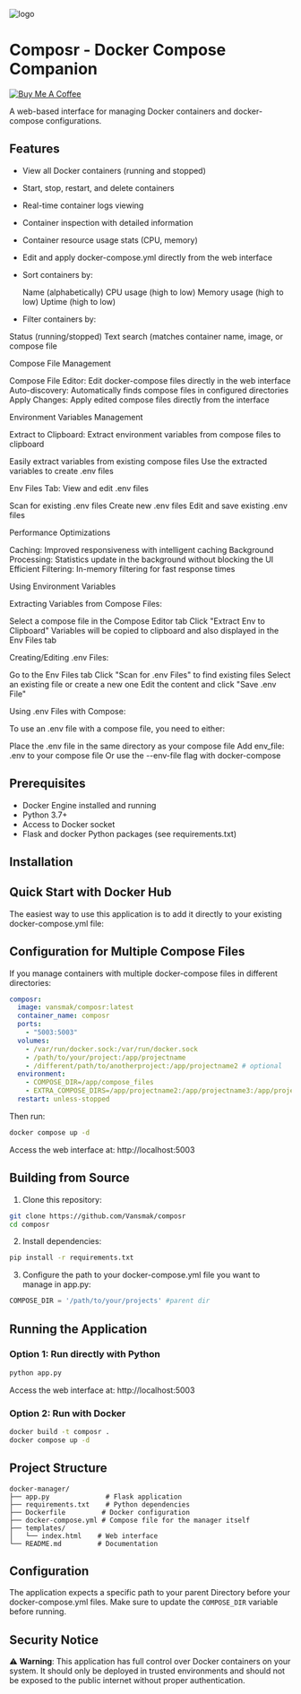 ![logo](https://github.com/user-attachments/assets/1266525a-c298-4abb-b86a-b8afdd57bcdb)


# Composr - Docker Compose Companion

[![Buy Me A Coffee](https://www.buymeacoffee.com/assets/img/custom_images/orange_img.png)](https://buymeacoffee.com/vansmak)

A web-based interface for managing Docker containers and docker-compose configurations.

## Features

- View all Docker containers (running and stopped)
- Start, stop, restart, and delete containers
- Real-time container logs viewing
- Container inspection with detailed information
- Container resource usage stats (CPU, memory)
- Edit and apply docker-compose.yml directly from the web interface
- Sort containers by:

  Name (alphabetically)
  CPU usage (high to low)
  Memory usage (high to low)
  Uptime (high to low)


- Filter containers by:

Status (running/stopped)
Text search (matches container name, image, or compose file

Compose File Management

Compose File Editor: Edit docker-compose files directly in the web interface
Auto-discovery: Automatically finds compose files in configured directories
Apply Changes: Apply edited compose files directly from the interface

Environment Variables Management

Extract to Clipboard: Extract environment variables from compose files to clipboard

Easily extract variables from existing compose files
Use the extracted variables to create .env files


Env Files Tab: View and edit .env files

Scan for existing .env files
Create new .env files
Edit and save existing .env files

Performance Optimizations

Caching: Improved responsiveness with intelligent caching
Background Processing: Statistics update in the background without blocking the UI
Efficient Filtering: In-memory filtering for fast response times

Using Environment Variables

Extracting Variables from Compose Files:

  Select a compose file in the Compose Editor tab
  Click "Extract Env to Clipboard"
  Variables will be copied to clipboard and also displayed in the Env Files tab


Creating/Editing .env Files:

  Go to the Env Files tab
  Click "Scan for .env Files" to find existing files
  Select an existing file or create a new one
  Edit the content and click "Save .env File"


Using .env Files with Compose:

To use an .env file with a compose file, you need to either:

  Place the .env file in the same directory as your compose file
  Add env_file: .env to your compose file
  Or use the --env-file flag with docker-compose

## Prerequisites

- Docker Engine installed and running
- Python 3.7+
- Access to Docker socket
- Flask and docker Python packages (see requirements.txt)

## Installation
## Quick Start with Docker Hub

The easiest way to use this application is to add it directly to your existing docker-compose.yml file:
## Configuration for Multiple Compose Files

If you manage containers with multiple docker-compose files in different directories:

```yaml
composr:
  image: vansmak/composr:latest
  container_name: composr
  ports:
    - "5003:5003"
  volumes:
    - /var/run/docker.sock:/var/run/docker.sock
    - /path/to/your/project:/app/projectname
    - /different/path/to/anotherproject:/app/projectname2 # optional
  environment:
    - COMPOSE_DIR=/app/compose_files
    - EXTRA_COMPOSE_DIRS=/app/projectname2:/app/projectname3:/app/projectname4 #optional
  restart: unless-stopped
```

Then run:
```bash
docker compose up -d
```

Access the web interface at: http://localhost:5003

## Building from Source

1. Clone this repository:
```bash
git clone https://github.com/Vansmak/composr
cd composr
```

2. Install dependencies:
```bash
pip install -r requirements.txt
```

3. Configure the path to your docker-compose.yml file you want to manage in app.py:
```python
COMPOSE_DIR = '/path/to/your/projects' #parent dir
```

## Running the Application

### Option 1: Run directly with Python
```bash
python app.py
```
Access the web interface at: http://localhost:5003

### Option 2: Run with Docker
```bash
docker build -t composr .
docker compose up -d
```

## Project Structure
```
docker-manager/
├── app.py              # Flask application
├── requirements.txt    # Python dependencies
├── Dockerfile         # Docker configuration
├── docker-compose.yml # Compose file for the manager itself
├── templates/
│   └── index.html    # Web interface
└── README.md         # Documentation
```

## Configuration

The application expects a specific path to your parent Directory before your docker-compose.yml files. Make sure to update the `COMPOSE_DIR` variable before running.

## Security Notice

⚠️ **Warning**: This application has full control over Docker containers on your system. It should only be deployed in trusted environments and should not be exposed to the public internet without proper authentication.
